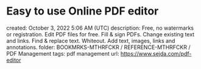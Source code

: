 # Easy to use Online PDF editor

created: October 3, 2022 5:06 AM (UTC)
description: Free, no watermarks or registration. Edit PDF files for free. Fill & sign PDFs. Change existing text and links. Find & replace text. Whiteout. Add text, images, links and annotations.
folder: BOOKMRKS-MTHRFCKR / REFERENCE-MTHRFCKR / PDF Management
tags: pdf management
url: https://www.sejda.com/pdf-editor